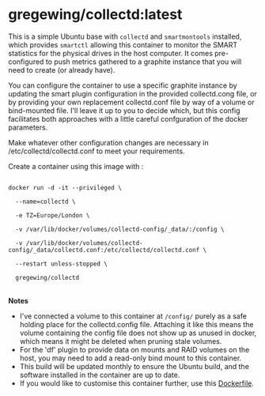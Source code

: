 # gregewing/collectd:latest




This is a simple Ubuntu base with <code>collectd</code> and <code>smartmontools</code> installed, which provides <code>smartctl</code> allowing this container to monitor the SMART statistics for the physical drives in the host computer.  It comes pre-configured to push metrics gathered to a graphite instance that you will need to create (or already have).  

You can configure the container to use a specific graphite instance by updating the smart plugin configuration in the provided collectd.cong file, or by providing your own replacement collectd.conf file by way of a volume or bind-mounted file.  I'll leave it up to you to decide which, but this config facilitates both approaches with a little careful confguration of the docker parameters.

Make whatever other configuration changes are necessary in /etc/collectd/collectd.conf to meet your requirements.

Create a container using this image with :

<code>
docker run -d -it --privileged \<br>
  --name=collectd \<br>
  -e TZ=Europe/London \<br>
  -v /var/lib/docker/volumes/collectd-config/_data/:/config \<br>
  -v /var/lib/docker/volumes/collectd-config/_data/collectd.conf:/etc/collectd/collectd.conf \<br>
  --restart unless-stopped \<br>
  gregewing/collectd
</code>
<br>


<b>Notes</b><br>
<ul type="disc"><li>I've connected a volume to this container at <code>/config/</code> purely as a safe holding place for the collectd.config file.  Attaching it like this means the volume containing the config file does not show up as unused in docker, which means it might be deleted when pruning stale volumes.</li>
<li>For the 'df' plugin to provide data on mounts and RAID volumes on the host, you may need to add a read-only bind mount to this container. </li>
<li>This build will be updated monthly to ensure the Ubuntu build, and the software installed in the container are up to date.</li>
<li>If you would like to customise this container further, use this <a href="https://github.com/gregewing/collectd/blob/master/Dockerfile">Dockerfile</a>.</li>
</ul>

